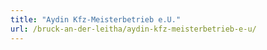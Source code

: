 ```yaml
---
title: "Aydin Kfz-Meisterbetrieb e.U."
url: /bruck-an-der-leitha/aydin-kfz-meisterbetrieb-e-u/
---
```

